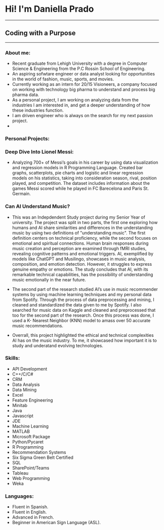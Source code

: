 #                                                                            Hi! I'm Daniella Prado 
------------------------------------------------------------------------------------------------------------------------------------------------------------------------------
## Coding with a Purpose 
------------------------------------------------------------------------------------------------------------------------------------------------------------------------------
### About me: 
- Recent graduate from Lehigh University with a degree in Computer Science & Engineering from the P.C Rossin School of Engineering. 
- An aspiring sofwtare engineer or data analyst looking for opportunities in the world of fashion, music, sports, and movies.
- Currently working as an intern for 20/15 Visioneers, a company focused on working with technology big pharma to understand and process big pharma data. 
- As a personal project, I am working on analyzing data from the industries I am interested in, and get a deeper understanding of how these industries function.
- I am driven engineer who is always on the search for my next passion project.
- 
### Personal Projects:
### Deep Dive Into Lionel Messi:
- Analyzing 700+ of Messi’s goals in his career by using data visualization and regression models in R Programming Language. Created bar graphs, scatterplots, pie charts and logistic and linear regression models on his statistics, taking into consideration season, rival, position played, and competition. The dataset includes information about the games Messi scored while he played in FC Barecelona and Paris St. Germain.
  
### Can AI Understand Music?
- This was an Indepdendent Study project during my Senior Year of university. The project was split in two parts, the first one exploring how humans and AI share similarities and differences in the understanding music by using two definitions of "understanding music". The first definition centers on technical proficiency, while the second focuses on emotional and spiritual connections. Human brain responses during music creation and perception are examined through fMRI studies, revealing cognitive patterns and emotional triggers. AI, exemplified by models like ChatGPT and Musilingo, showcases in music analysis, composition, and emotion detection. However, it struggles to express genuine empathy or emotions. The study concludes that AI, with its remarkable technical capabilities, has the possibility of understanding music emotionally in the near future.
  
- The second part of the research studied AI’s use in music recommender systems by using machine learning techniques and my personal data from Spotify. Through the process of data preprocessing and mining, I cleaned and standardized the data given to me by Spotify. I also searched for music data on Kaggle and cleaned and preprocessed that too for the second part of the research. Once this process was done, I used a K- Nearest Neighbor (KNN) model to amass over 50 accurate music recommendations.

 - Overrall, this project highlighted the ethical and technical complexities AI has on the music industry. To me, it showcased how important it is to study and underatand evolving technologies. 
 
### Skills: 
- API Development 
- C++/C/C#
- CRM
- Data Analysis
- Data Mining
- Excel 
- Feature Engineering
- Minitab 
- Java
- Javascript
- JDE
- Machine Learning 
- MATLAB
- Microsoft Package
- Python/Pycaret 
- R Programming
- Recommendation Systems
- Six Sigma Green Belt Certified  	
- SQL
- SharePoint/Teams 
- Tableau
- Web Programming
- Weka
  
### Languages: 
- Fluent in Spanish.
- Fluent in English.
- Advanced in French.
- Beginner in American Sign Language (ASL). 
